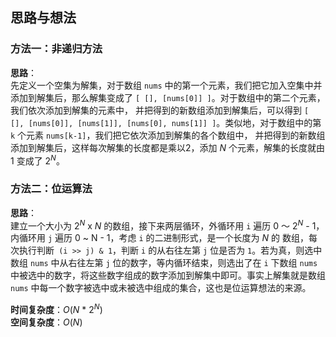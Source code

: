 ## 思路与想法
### 方法一：非递归方法
**思路**：  
先定义一个空集为解集，对于数组 `nums` 中的第一个元素，我们把它加入空集中并添加到解集后，那么解集变成了 `[ [], [nums[0]] ]`。对于数组中的第二个元素，我们依次添加到解集的元素中，
并把得到的新数组添加到解集后，可以得到 `[ [], [nums[0]], [nums[1]], [nums[0], nums[1]] ]`。类似地，对于数组中的第 `k` 个元素 `nums[k-1]`，我们把它依次添加到解集的各个数组中，
并把得到的新数组添加到解集后，这样每次解集的长度都是乘以2，添加 *N* 个元素，解集的长度就由 1 变成了 2<sup>*N*</sup>。

### 方法二：位运算法
**思路**：  
建立一个大小为 2<sup>*N*</sup> x *N* 的数组，接下来两层循环，外循环用 `i` 遍历 0 ～ 2<sup>*N*</sup> - 1，内循环用 `j` 遍历 0 ~ N - 1，考虑 `i` 的二进制形式，是一个长度为 *N* 的
数组，每次执行判断` (i >> j) & 1`，判断 `i` 的从右往左第 `j` 位是否为 `1`。若为真，则选中数组 `nums` 中从右往左第 `j` 位的数字，等内循环结束，则选出了在 `i` 下数组 `nums` 中被选中的数字，将这些数字组成的数字添加到解集中即可。事实上解集就是数组 `nums` 中每一个数字被选中或未被选中组成的集合，这也是位运算想法的来源。

**时间复杂度**：*O*(*N* * 2<sup>*N*</sup>)  
**空间复杂度**：*O*(*N*)
